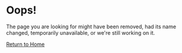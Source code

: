 # Oops!

The page you are looking for might have been removed, had its name changed, temporarily unavailable, or we're still working on it.

[Return to Home](/)
